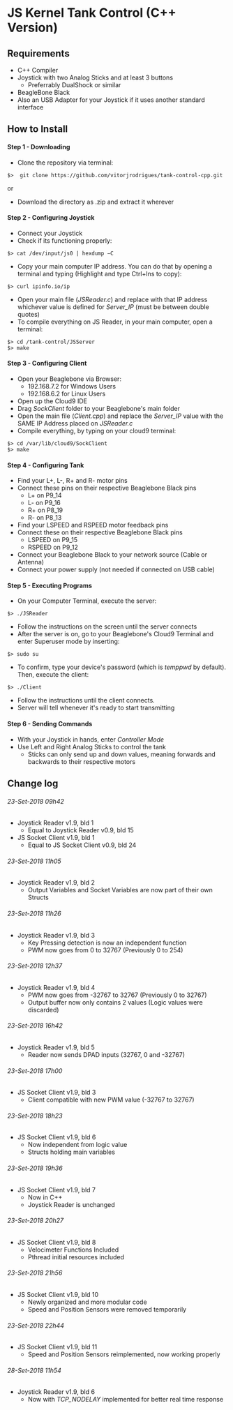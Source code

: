 # JS Kernel Tank Control (C++ Version)

## Requirements
- C++ Compiler
- Joystick with two Analog Sticks and at least 3 buttons
  - Preferrably DualShock or similar
- BeagleBone Black
- Also an USB Adapter for your Joystick if it uses another standard interface

## How to Install

#### Step 1 - Downloading
- Clone the repository via terminal:
```
$>  git clone https://github.com/vitorjrodrigues/tank-control-cpp.git
```
or
- Download the directory as .zip and extract it wherever

#### Step 2 - Configuring Joystick
- Connect your Joystick
- Check if its functioning properly:
```
$> cat /dev/input/js0 | hexdump −C
```
- Copy your main computer IP address. You can do that by opening a terminal and typing (Highlight and type Ctrl+Ins to copy):
```
$> curl ipinfo.io/ip
```
- Open your main file (_JSReader.c_) and replace with that IP address whichever value is defined for _Server_IP_ (must be between double quotes)
- To compile everything on JS Reader, in your main computer, open a terminal:
```
$> cd /tank-control/JSServer
$> make
```

#### Step 3 - Configuring Client
- Open your Beaglebone via Browser:
  - 192.168.7.2 for Windows Users
  - 192.168.6.2 for Linux Users
- Open up the Cloud9 IDE
- Drag _SockClient_ folder to your Beaglebone's main folder
- Open the main file (_Client.cpp_) and replace the _Server_IP_ value with the SAME IP Address placed on _JSReader.c_
- Compile everything, by typing on your cloud9 terminal:
```
$> cd /var/lib/cloud9/SockClient 
$> make
```

#### Step 4 - Configuring Tank
- Find your L+, L-, R+ and R- motor pins
- Connect these pins on their respective Beaglebone Black pins
  - L+ on P9_14
  - L- on P9_16
  - R+ on P8_19
  - R- on P8_13 
- Find your LSPEED and RSPEED motor feedback pins
- Connect these on their respective Beaglebone Black pins
  - LSPEED on P9_15
  - RSPEED on P9_12
- Connect your Beaglebone Black to your network source (Cable or Antenna)
- Connect your power supply (not needed if connected on USB cable)

#### Step 5 - Executing Programs
- On your Computer Terminal, execute the server:
```
$> ./JSReader
```
- Follow the instructions on the screen until the server connects
- After the server is on, go to your Beaglebone's Cloud9 Terminal and enter Superuser mode by inserting:
```
$> sudo su
```
- To confirm, type your device's password (which is _temppwd_ by default). Then, execute the client:
```
$> ./Client
```
- Follow the instructions until the client connects.
- Server will tell whenever it's ready to start transmitting

#### Step 6 - Sending Commands
- With your Joystick in hands, enter _Controller Mode_
- Use Left and Right Analog Sticks to control the tank
  - Sticks can only send up and down values, meaning forwards and backwards to their respective motors
  
## Change log

###### 23-Set-2018 09h42
- Joystick Reader v1.9, bld 1
  - Equal to Joystick Reader v0.9, bld 15
- JS Socket Client v1.9, bld 1
  - Equal to JS Socket Client v0.9, bld 24
  
###### 23-Set-2018 11h05
- Joystick Reader v1.9, bld 2
  - Output Variables and Socket Variables are now part of their own Structs
  
###### 23-Set-2018 11h26
- Joystick Reader v1.9, bld 3
  - Key Pressing detection is now an independent function
  - PWM now goes from 0 to 32767 (Previously 0 to 254)

###### 23-Set-2018 12h37
- Joystick Reader v1.9, bld 4
  - PWM now goes from -32767 to 32767 (Previously 0 to 32767)
  - Output buffer now only contains 2 values (Logic values were discarded)
  
###### 23-Set-2018 16h42
- Joystick Reader v1.9, bld 5
  - Reader now sends DPAD inputs (32767, 0 and -32767)
  
###### 23-Set-2018 17h00
- JS Socket Client v1.9, bld 3
  - Client compatible with new PWM value (-32767 to 32767)
  
###### 23-Set-2018 18h23
- JS Socket Client v1.9, bld 6
  - Now independent from logic value
  - Structs holding main variables
  
###### 23-Set-2018 19h36
- JS Socket Client v1.9, bld 7
  - Now in C++
  - Joystick Reader is unchanged

###### 23-Set-2018 20h27
- JS Socket Client v1.9, bld 8
  - Velocimeter Functions Included
  - Pthread initial resources included
  
###### 23-Set-2018 21h56
- JS Socket Client v1.9, bld 10
  - Newly organized and more modular code
  - Speed and Position Sensors were removed temporarily
  
###### 23-Set-2018 22h44
- JS Socket Client v1.9, bld 11
  - Speed and Position Sensors reimplemented, now working properly

###### 28-Set-2018 11h54
- Joystick Reader v1.9, bld 6
  - Now with _TCP_NODELAY_ implemented for better real time response
